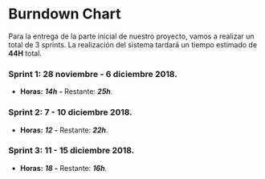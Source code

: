 # Burndown Chart

Para la entrega de la parte inicial de nuestro proyecto, vamos a realizar un total de 3 sprints.
La realización del sistema tardará un tiempo estimado de **44H** total.

### Sprint 1: 28 noviembre - 6 diciembre 2018.

- **Horas:** _**14h**_ **-** Restante: _**25h**_.

### Sprint 2: 7 - 10 diciembre 2018.

- **Horas:** _**12**_ **-** Restante: _**22h**_.

### Sprint 3: 11 - 15 diciembre 2018.

- **Horas:** _**18**_ **-** Restante: _**16h**_.

